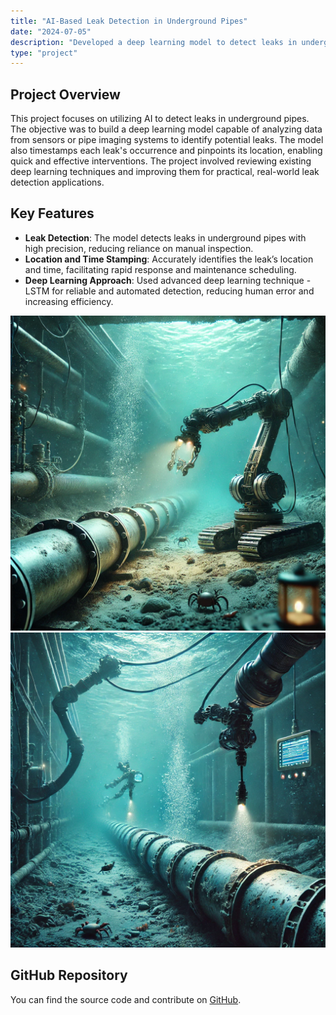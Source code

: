 ```yaml
---
title: "AI-Based Leak Detection in Underground Pipes"
date: "2024-07-05"
description: "Developed a deep learning model to detect leaks in underground pipes, identifying the time and location of leaks."
type: "project"
---
```


## Project Overview

This project focuses on utilizing AI to detect leaks in underground pipes. The objective was to build a deep learning model capable of analyzing data from sensors or pipe imaging systems to identify potential leaks. The model also timestamps each leak's occurrence and pinpoints its location, enabling quick and effective interventions. The project involved reviewing existing deep learning techniques and improving them for practical, real-world leak detection applications.

## Key Features

- **Leak Detection**: The model detects leaks in underground pipes with high precision, reducing reliance on manual inspection.
- **Location and Time Stamping**: Accurately identifies the leak’s location and time, facilitating rapid response and maintenance scheduling.
- **Deep Learning Approach**: Used advanced deep learning technique -LSTM for reliable and automated detection, reducing human error and increasing efficiency.

![UI Image 1](./leak_detection.png) <!-- Adjust image path as needed -->
![UI Image 2](./leak_detection_2.png) <!-- Adjust image path as needed -->

## GitHub Repository

You can find the source code and contribute on [GitHub](https://github.com/ananya12k/Leak_Detection_Underground_Pipes). <!-- Replace with the actual GitHub URL -->
